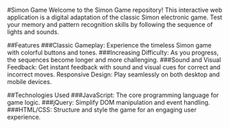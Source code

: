 #Simon Game
Welcome to the Simon Game repository! This interactive web application is a digital adaptation of the classic Simon electronic game. Test your memory and pattern recognition skills by following the sequence of lights and sounds.

##Features
###Classic Gameplay: Experience the timeless Simon game with colorful buttons and tones.
###Increasing Difficulty: As you progress, the sequences become longer and more challenging.
###Sound and Visual Feedback: Get instant feedback with sound and visual cues for correct and incorrect moves.
Responsive Design: Play seamlessly on both desktop and mobile devices.

##Technologies Used
###JavaScript: The core programming language for game logic.
###jQuery: Simplify DOM manipulation and event handling.
###HTML/CSS: Structure and style the game for an engaging user experience.
